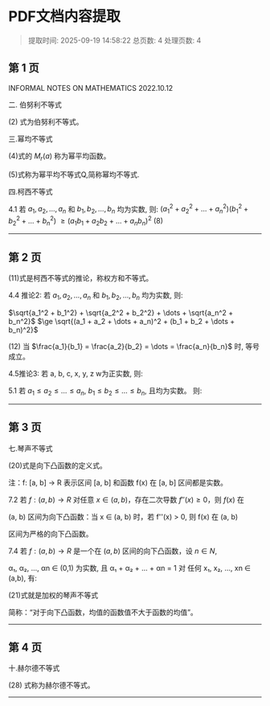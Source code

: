 # PDF文档内容提取
> 提取时间: 2025-09-19 14:58:22
> 总页数: 4
> 处理页数: 4

## 第 1 页

INFORMAL NOTES ON
MATHEMATICS
2022.10.12

二. 伯努利不等式

(2) 式为伯努利不等式。

三.幂均不等式

(4)式的 $M_r(a)$ 称为幂平均函数。

(5)式称为幂平均不等式Q,简称幂均不等式.

四.柯西不等式

4.1 若 $a_1, a_2, \dots, a_n$ 和 $b_1, b_2, \dots, b_n$ 均为实数, 则:
$(a_1^2 + a_2^2 + \dots + a_n^2)(b_1^2 + b_2^2 + \dots + b_n^2)$
$\ge (a_1 b_1 + a_2 b_2 + \dots + a_n b_n)^2$
(8)

---

## 第 2 页

(11)式是柯西不等式的推论，称权方和不等式。

4.4 推论2: 若 $a_1, a_2, \dots, a_n$ 和 $b_1, b_2, \dots, b_n$ 均为实数, 则:

$\sqrt{a_1^2 + b_1^2} + \sqrt{a_2^2 + b_2^2} + \dots + \sqrt{a_n^2 + b_n^2}$
$\ge \sqrt{(a_1 + a_2 + \dots + a_n)^2 + (b_1 + b_2 + \dots + b_n)^2}$

(12) 当 $\frac{a_1}{b_1} = \frac{a_2}{b_2} = \dots = \frac{a_n}{b_n}$ 时, 等号成立。

4.5推论3: 若 a, b, c, x, y, z w为正实数, 则:

5.1 若 $a_1 \le a_2 \le \dots \le a_n$, $b_1 \le b_2 \le \dots \le b_n$, 且均为实数。
则:

---

## 第 3 页

七.琴声不等式

(20)式是向下凸函数的定义式。

注：f: [a, b] → R 表示区间 [a, b] 和函数 f(x) 在 [a, b] 区间都是实数。

7.2 若 $f: (a, b) \to R$ 对任意 $x \in (a, b)$，存在二次导数 $f''(x) \ge 0$，则 $f(x)$ 在

(a, b) 区间为向下凸函数：当 x ∈ (a, b) 时，若 f''(x) > 0, 则
f(x) 在 (a, b)

区间为严格的向下凸函数。

7.4 若 $f: (a, b) \to R$ 是一个在 $(a, b)$ 区间的向下凸函数，设 $n \in N$,

α₁, α₂, ..., αn ∈ (0,1) 为实数, 且 α₁ + α₂ + ... + αn = 1 对
任何 x₁, x₂, ..., xn ∈ (a,b), 有:

(21)式就是加权的琴声不等式

简称：“对于向下凸函数，均值的函数值不大于函数的均值”。

---

## 第 4 页

十.赫尔德不等式

(28) 式称为赫尔德不等式。

---

